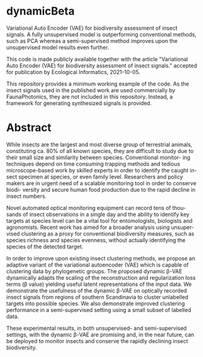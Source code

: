 # dynamicBeta
Variational Auto Encoder (VAE) for biodiversity assessment of insect signals. 
A fully unsupervised model is outperforming conventional methods, such as PCA whereas a semi-supervised method improves upon the unsupervised model results even further.

This code is made publicly available together with the article 
"Variational Auto Encoder (VAE) for biodiversity assessment of insect signals."
accepted for publication by Ecological Informatics, 2021-10-05.

This repository provides a minimum working example of the code. As the insect
signals used in the published work are used commercially by FaunaPhotonics,
they are not included in this repository. Instead, a framework for generating
synthesized signals is provided.

# Abstract
While insects are the largest and most diverse group of terrestrial animals,
constituting ca. 80% of all known species, they are difficult to study due
to their small size and similarity between species. Conventional monitor-
ing techniques depend on time consuming trapping methods and tedious
microscope-based work by skilled experts in order to identify the caught in-
sect specimen at species, or even family level. Researchers and policy makers
are in urgent need of a scalable monitoring tool in order to conserve biodi-
versity and secure human food production due to the rapid decline in insect
numbers.

Novel automated optical monitoring equipment can record tens of thou-
sands of insect observations in a single day and the ability to identify key
targets at species level can be a vital tool for entomologists, biologists and
agronomists. Recent work has aimed for a broader analysis using unsuper-
vised clustering as a proxy for conventional biodiversity measures, such as
species richness and species evenness, without actually identifying the species
of the detected target.

In order to improve upon existing insect clustering methods, we propose
an adaptive variant of the variational autoencoder (VAE) which is capable
of clustering data by phylogenetic groups. The proposed dynamic β-VAE
dynamically adapts the scaling of the reconstruction and regularization loss
terms (β value) yielding useful latent representations of the input data. We
demonstrate the usefulness of the dynamic β-VAE on optically recorded insect 
signals from regions of southern Scandinavia to cluster unlabelled targets
into possible species. We also demonstrate improved clustering performance
in a semi-supervised setting using a small subset of labelled data. 

These experimental results, in both unsupervised- and semi-supervised settings, with
the dynamic β-VAE are promising and, in the near future, can be deployed
to monitor insects and conserve the rapidly declining insect biodiversity.

